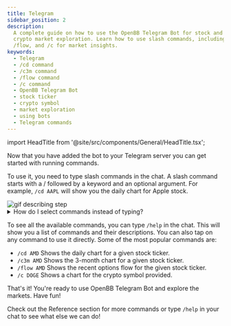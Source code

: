 ```yaml
---
title: Telegram
sidebar_position: 2
description:
  A complete guide on how to use the OpenBB Telegram Bot for stock and
  crypto market exploration. Learn how to use slash commands, including /cd, /c3m,
  /flow, and /c for market insights.
keywords:
  - Telegram
  - /cd command
  - /c3m command
  - /flow command
  - /c command
  - OpenBB Telegram Bot
  - stock ticker
  - crypto symbol
  - market exploration
  - using bots
  - Telegram commands
---
```


import HeadTitle from '@site/src/components/General/HeadTitle.tsx';

<HeadTitle title="Telegram - Usage | OpenBB Bot Docs" />

Now that you have added the bot to your Telegram server you can get started with running commands.

To use it, you need to type slash commands in the chat. A slash command starts with a / followed by a keyword and an optional argument. For example, `/cd AAPL` will show you the daily chart for Apple stock.

<div className="flex justify-center h-full w-[800px] rounded-r-[4px]">
  <img
    className="h-full object-cover"
    alt="gif describing step"
    src="https://openbb-assets.s3.amazonaws.com/docs/bot_docs/telegram-gif.gif"
  />
</div>

<details>
<summary mdxType="summary">How do I select commands instead of typing?</summary>

If you are On mobile press and hold to select the command.

On desktop press `tab` to select the command.

</details>

To see all the available commands, you can type `/help` in the chat. This will show you a list of commands and their descriptions. You can also tap on any command to use it directly. Some of the most popular commands are:

- `/cd AMD` Shows the daily chart for a given stock ticker.
- `/c3m AMD` Shows the 3-month chart for a given stock ticker.
- `/flow AMD` Shows the recent options flow for the given stock ticker.
- `/c DOGE` Shows a chart for the crypto symbol provided.

That's it! You're ready to use OpenBB Telegram Bot and explore the markets. Have fun!

Check out the Reference section for more commands or type `/help` in your chat to see what else we can do!

